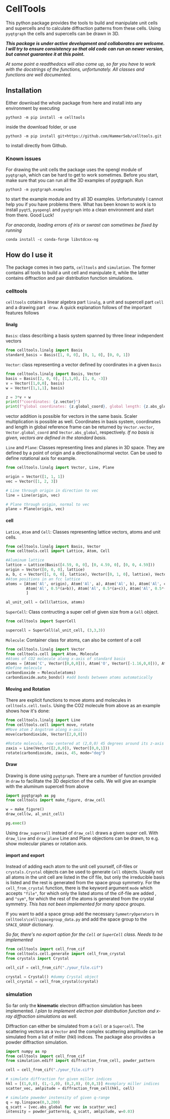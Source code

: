 # CellTools
This python package provides the tools to build and manipulate unit cells and supercells and to calculate diffraction 
patterns from these cells. Using ```pyqtgraph``` the cells and supercells can be drawn in 3D. 

***This package is under active development and collaborates are welcome. I will try to ensure consistency so that old code
can run on newer version, but cannot guarantee it at this point.*** 

*At some point a readthedocs will also come up, so far you have to work with the docstrings of the functions, 
unfortunately. All classes and functions are well documented.*

## Installation
Either download the whole package from here and install into any environment by executing 
```shell
python3 -m pip install -e celltools
```
inside the download folder, or use
```shell
python3 -m pip install git+https://github.com/HammerSeb/celltools.git
```
to install directly from Github. 

### Known issues
For drawing the unit cells the package uses the opengl module of ```pyqtgraph```, which can be hard to get to work 
sometimes. Before you start, make sure that you can run all the 3D examples of pyqtgraph. Run
```shell
python3 -m pyqtgraph.examples
```
to start the example module and try all 3D examples. Unfortunately I cannot help you if you have problems there. What 
has been known to work is to install ```pyqt5```, ```pyopengl``` and ```pyqtgraph``` into a clean environment and start 
from there. Good Luck!

*For anaconda, loading errors of iris or swrast can sometimes be fixed by running*
```shell
conda install -c conda-forge libstdcxx-ng
```

## How do I use it
The package comes in two parts, ```celltools``` and ```simulation```. The former contains all tools to build a unit cell
and manipulate it, while the latter contains diffraction and pair distribution function simulations. 

### celltools
```celltools``` cotains a linear algebra part ```linalg```, a unit and supercell part ```cell``` and a drawing part ```
draw```. A quick explanation follows of the important features follows

#### linalg
```Basis```: class describing a basis system spanned by three linear independent vectors
```python
from celltools.linalg import Basis
standard_basis = Basis([1, 0, 0], [0, 1, 0], [0, 0, 1])
```

```Vector```: class representing a vector defined by coordinates in a given ```Basis```
```python
from celltools.linalg import Basis, Vector
basis = Basis([2, 0, 0], [1,1,0], [1, 0, -3])
v = Vector([1,0,0], basis)
w = Vector([1,1,1], basis)

z = 3*v + w
print(f"coordinates: {z.vector}")
print(f"global coordinates: {z.global_coord}, global length: {z.abs_global}")
```
vector addition is possible for vectors in the same basis. Scaler multiplication is possible as well. Coordinates in 
basis system, coordinates  and length in global reference frame can be returned by ```Vector.vector```, 
```Vector.global_coord``` and ```Vector.abs_global```, respectively. 
*If no basis is given, vectors are defined in the standard basis.*

```Line``` and ```Plane```: Classes representing lines and planes in 3D space. They are defined by a point of origin and
a directional/normal vector. Can be used to define rotational axis for example. 
```python
from celltools.linalg import Vector, Line, Plane

origin = Vector([1, 1, 1])
vec = Vector([1, 2, 3])

# Line through origin in direction to vec
line = Line(origin, vec)

# Plane through origin, normal to vec
plane = Plane(origin, vec)
```

#### cell
```Latice```, ```Atom``` and ```Cell```: Classes representing lattice vectors, atoms and unit cells. 

```python
from celltools.linalg import Basis, Vector
from celltools.cell import Lattice, Atom, Cell

#Aluminum lattice
lattice = Lattice(Basis([4.59, 0, 0], [0, 4.59, 0], [0, 0, 4.59]))
origin = Vector([0, 0, 0], lattice)
a, b, c = Vector([1, 0, 0], lattice), Vector([0, 1, 0], lattice), Vector([0, 0, 1], lattice)
#Atom positions in an fcc lattice
atoms = [Atom('Al', origin), Atom('Al', a), Atom('Al', b), Atom('Al', c), #corners
         Atom('Al', 0.5*(a+b)), Atom('Al', 0.5*(a+c)), Atom('Al', 0.5*(b+c)), # faces
         ]

al_unit_cell = Cell(lattice, atoms)
```
```SuperCell```: Class contructing a super cell of given size from a ```Cell``` object.
```python
from celltools import SuperCell

supercell = SuperCell(al_unit_cell, (3,3,3))
```

```Molecule```: Container class for atoms, can also be content of a cell
```python
from celltools.linalg import Vector
from celltools.cell import Atom, Molecule
#Atoms of CO2 molecule along x-axis of standard basis
atoms = [Atom('C', Vector([0,0,0])), Atom('O', Vector([-1.16,0,0])), Atom('O', Vector([1.16,0,0]))]
#Define molecule
carbondioxide = Molecule(atoms)
carbondioxide.auto_bonds() #add bonds between atoms automatically
```

#### Moving and Rotation
There are explicit functions to move atoms and molecules in ```celltools.cell.tools```. Using the CO2 molecule from 
above as an example shows how it's done:

```python
from celltools.linalg import Line
from celltools.cell import move, rotate
#Move atom 2 Angstrom along x-axis
move(carbondioxide, Vector([2,0,0]))

#Rotate molecule, now centered at (2,0,0) 45 degrees around its z-axis
zaxis = Line(Vector([2,0,0]), Vector([0,0,1]))
rotate(carbondioxide, zaxis, 45, mode="deg")
```

#### Draw
Drawing is done using ```pyqtgraph```. There are a number of function provided in ```draw``` to facilitate the 3D 
depiction of the cells. We will give an example with the aluminum supercell from above
```python
import pyqtgraph as pg
from celltools import make_figure, draw_cell

w = make_figure()
draw_cell(w, al_unit_cell)

pg.exec()
```
Using ```draw_supercell``` instead of ```draw_cell``` draws a given super cell. With ```draw_line``` and ```draw_plane```
Line and Plane objections can be drawn, to e.g. show molecular planes or rotation axis.

#### import and export
Instead of adding each atom to the unit cell yourself, cif-files or ```crystals.Crystal``` objects can be used to 
generate ```Cell``` objects. Usually not all atoms in the unit cell are listed in the cif file, but only the irreducible
basis is listed and the rest is generated from the space group symmetry. For the ```cell_from_crystal``` function, there
is the keyword argument ```mode``` which accepts ```"file"```, for which only the listed atoms of the cif-file are added
, and ```"sym"```, for which the rest of the atoms is generated from the crystal symmetry. *This has not been
implemented for many space groups.* 

If you want to add a space group add the necessary ```SymmetryOperators``` in ```celltools\cell\spacegroup_data.py```
and add the space group to the ```SPACE_GROUP``` dictionary.

*So far, there's no export option for the ```Cell``` or ```SuperCell``` class. Needs to be implemented*

```python
from celltools import cell_from_cif
from celltools.cell.generate import cell_from_crystal
from crystals import Crystal

cell_cif = cell_from_cif("./your_file.cif")

crystal = Crystal() #dummy Crystal object
cell_crystal = cell_from_crystal(crystal)
```


### simulation
So far only the **kinematic** electron diffraction simulation has been implemented. *I plan to implement electron pair distribution 
function and x-ray diffraction simulations as well.* 

Diffraction can either be simulated from a ```Cell``` or a ```Supercell```. The scattering vectors as a ```Vector``` and
the complex scattering amplitude can be simulated from a list of miller (hkl) indices. The package also provides a 
powder diffraction simulation. 

```python
import numpy as np
from celltools import cell_from_cif
from simulation.ediff import diffraction_from_cell, powder_pattern

cell = cell_from_cif("./your_file.cif")

# simulate diffraction for given miller indices
hkl = [(1,0,0), (1,-1,0), (0,2,0), (0,0,3)] #exmplary miller indices
scatter_vec, amlpitude = diffraction_from_cell(hkl, cell)

# simulate poweder instensity of given q-range
q = np.linspace(0,3,200)
q_scatt = [vec.abs_global for vec in scatter_vec]
intensity = powder_pattern(q, q_scatt, amlpitude, w=0.03)
```
